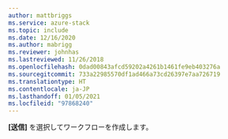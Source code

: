 ```yaml
---
author: mattbriggs
ms.service: azure-stack
ms.topic: include
ms.date: 12/16/2020
ms.author: mabrigg
ms.reviewer: johnhas
ms.lastreviewed: 11/26/2018
ms.openlocfilehash: 0dad00843afcd59202a4261b1461fe9eb403276a
ms.sourcegitcommit: 733a22985570df1ad466a73cd26397e7aa726719
ms.translationtype: HT
ms.contentlocale: ja-JP
ms.lasthandoff: 01/05/2021
ms.locfileid: "97868240"
---
```

**[送信]** を選択してワークフローを作成します。